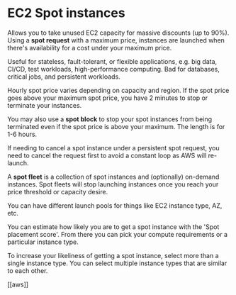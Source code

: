 # EC2 Spot instances

Allows you to take unused EC2 capacity for massive discounts (up to 90%). Using a **spot request** with a maximum price, instances are launched when there's availability for a cost under your maximum price.

Useful for stateless, fault-tolerant, or flexible applications, e.g. big data, CI/CD, test workloads, high-performance computing.
Bad for databases, critical jobs, and persistent workloads.

Hourly spot price varies depending on capacity and region. If the spot price goes above your maximum spot price, you have 2 minutes to stop or terminate your instances.

You may also use a **spot block** to stop your spot instances from being terminated even if the spot price is above your maximum. The length is for 1-6 hours.

If needing to cancel a spot instance under a persistent spot request, you need to cancel the request first to avoid a constant loop as AWS will re-launch.

A **spot fleet** is a collection of spot instances and (optionally) on-demand instances. Spot fleets will stop launching instances once you reach your price threshold or capacity desire.

You can have different launch pools for things like EC2 instance type, AZ, etc.

You can estimate how likely you are to get a spot instance with the 'Spot placement score'. From there you can pick your compute requirements or a particular instance type.

To increase your likeliness of getting a spot instance, select more than a single instance type. You can select multiple instance types that are similar to each other.

[[aws]]